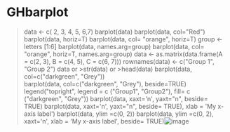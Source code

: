 # GHbarplot
> data <- c( 2, 3, 4, 5, 6,7)
> barplot(data)
> barplot(data, col="Red")
> barplot(data, horiz=T)
> barplot(data, col= "orange", horiz=T)
> group <- letters [1:6]
> barplot(data, names.arg=group)
> barplot(data, col= "orange", horiz=T, names.arg=group)
> data <- as.matrix(data.frame(A = c(2, 3), 
                               B = c(4, 5),
                               C = c(6, 7)))
> rownames(data) <- c("Group 1", "Group 2")
> data  or >str(data)  or >head(data)
> barplot(data, col=c("darkgreen", "Grey"))         
> barplot(data, col=c("darkgreen", "Grey"), beside=TRUE) 
> legend("topright", 
       legend = c ("Group1", "Group2"), 
       fill= c ("darkgreen", "Grey"))
> barplot(data, 
        xaxt='n', yaxt="n", beside= TRUE)
> barplot(data, 
         xaxt='n', yaxt="n", beside= TRUE),
         xlab = 'My x-axis label')
> barplot(data, 
         ylim =c(0, 2))
> barplot(data, 
         ylim =c(0, 2), xaxt='n', xlab = 'My x-axis label', beside= TRUE)![image](https://user-images.githubusercontent.com/79000815/186300743-eff89084-e2ad-4092-80d8-8a1d76ace910.png)
